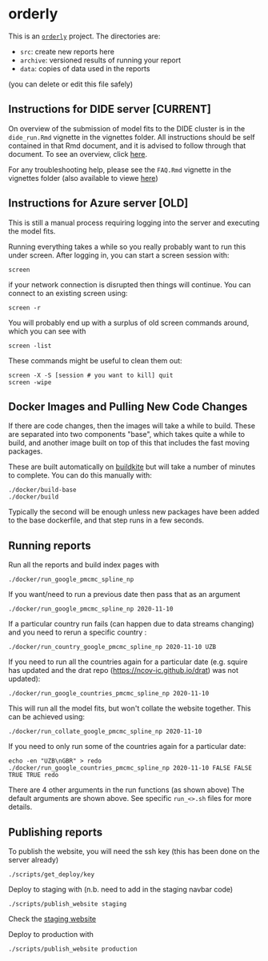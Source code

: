 # orderly

This is an [`orderly`](https://github.com/vimc/orderly) project.  The directories are:

* `src`: create new reports here
* `archive`: versioned results of running your report
* `data`: copies of data used in the reports

(you can delete or edit this file safely)

## Instructions for DIDE server [CURRENT]

On overview of the submission of model fits to the DIDE cluster is in the 
`dide_run.Rmd` vignette in the vignettes folder. All instructions should be self
contained in that Rmd document, and it is advised to follow through that document. 
To see an overview, click [here](https://htmlpreview.github.io/?https://github.com/mrc-ide/global-lmic-reports-orderly/blob/master/vignettes/dide_run.html). 

For any troubleshooting help, please see the `FAQ.Rmd` vignette in the vignettes folder 
(also available to viewe [here](https://htmlpreview.github.io/?https://github.com/mrc-ide/global-lmic-reports-orderly/blob/master/vignettes/faq.html))


## Instructions for Azure server [OLD]

This is still a manual process requiring logging into the server and executing the model fits.

Running everything takes a while so you really probably want to run this under screen. After logging in, you can start a screen session with:

```
screen
```

if your network connection is disrupted then things will continue.  You can connect to an existing screen using:

```
screen -r
```

You will probably end up with a surplus of old screen commands around, which you can see with

```
screen -list
```

These commands might be useful to clean them out:

```
screen -X -S [session # you want to kill] quit
screen -wipe
```

## Docker Images and Pulling New Code Changes

If there are code changes, then the images will take a while to build. These are separated into two components "base", which takes quite a while to build, and another image built on top of this that includes the fast moving packages.

These are built automatically on [buildkite](https://buildkite.com/mrc-ide/global-lmic-report) but will take a number of minutes to complete.  You can do this manually with:

```
./docker/build-base
./docker/build
```

Typically the second will be enough unless new packages have been added to the base dockerfile, and that step runs in a few seconds.

## Running reports

Run all the reports and build index pages with

```
./docker/run_google_pmcmc_spline_np

```

If you want/need to run a previous date then pass that as an argument

```
./docker/run_google_pmcmc_spline_np 2020-11-10
```

If a particular country run fails (can happen due to data streams changing) and 
you need to rerun a specific country :

```
./docker/run_country_google_pmcmc_spline_np 2020-11-10 UZB
```

If you need to run all the countries again for a particular date (e.g. squire has
updated and the drat repo (https://ncov-ic.github.io/drat) was not updated):


```
./docker/run_google_countries_pmcmc_spline_np 2020-11-10
```

This will run all the model fits, but won't collate the website together. This 
can be achieved using:

```
./docker/run_collate_google_pmcmc_spline_np 2020-11-10
```

If you need to only run some of the countries again for a particular date:

```
echo -en "UZB\nGBR" > redo
./docker/run_google_countries_pmcmc_spline_np 2020-11-10 FALSE FALSE TRUE TRUE redo
```

There are 4 other arguments in the run functions (as shown above) The default 
arguments are shown above. See specific `run_<>.sh` files for more details.

## Publishing reports

To publish the website, you will need the ssh key (this has been done on the server already)

```
./scripts/get_deploy/key
```

Deploy to staging with (n.b. need to add in the staging navbar code)

```
./scripts/publish_website staging
```

Check the [staging website](https://mrc-ide.github.io/global-lmic-reports-staging/)

Deploy to production with

```
./scripts/publish_website production
```
